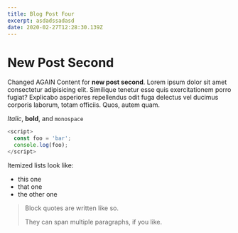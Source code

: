 ```yaml
---
title: Blog Post Four
excerpt: asdadssadasd
date: 2020-02-27T12:28:30.139Z
---
```

# New Post Second

Changed AGAIN Content for **new post second**. Lorem ipsum dolor sit amet consectetur adipisicing elit. Similique tenetur esse quis exercitationem porro fugiat? Explicabo asperiores repellendus odit fuga delectus vel ducimus corporis laborum, totam officiis. Quos, autem quam.

_Italic_, **bold**, and `monospace`

```js
<script>
  const foo = 'bar';
  console.log(foo);
</script>
```

Itemized lists look like:

* this one
* that one
* the other one

> Block quotes are
> written like so.
>
> They can span multiple paragraphs,
> if you like.
